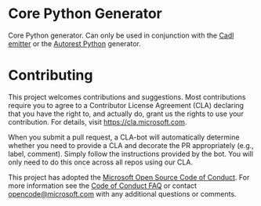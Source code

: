 # Core Python Generator

Core Python generator. Can only be used in conjunction with the [Cadl emitter](https://github.com/Azure/autorest.python/blob/autorestv3/packages/cadl-python/README.md) or the [Autorest Python](https://github.com/Azure/autorest.python/blob/autorestv3/packages/autorest.python/README.md) generator.

# Contributing

This project welcomes contributions and suggestions. Most contributions require you to agree to a
Contributor License Agreement (CLA) declaring that you have the right to, and actually do, grant us
the rights to use your contribution. For details, visit https://cla.microsoft.com.

When you submit a pull request, a CLA-bot will automatically determine whether you need to provide
a CLA and decorate the PR appropriately (e.g., label, comment). Simply follow the instructions
provided by the bot. You will only need to do this once across all repos using our CLA.

This project has adopted the [Microsoft Open Source Code of Conduct](https://opensource.microsoft.com/codeofconduct/).
For more information see the [Code of Conduct FAQ](https://opensource.microsoft.com/codeofconduct/faq/) or
contact [opencode@microsoft.com](mailto:opencode@microsoft.com) with any additional questions or comments.
